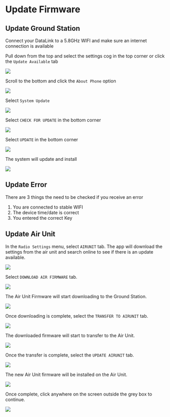# Update Firmware

## Update Ground Station

Connect your DataLink to a 5.8GHz WIFI and make sure an internet connection is available

Pull down from the top and select the settings cog in the top corner or click the `Update Available` tab

![](<../../../../.gitbook/assets/Screen Shot 2021-03-02 at 9.05.11 AM.png>)

Scroll to the bottom and click the `About Phone` option

![](<../../../../.gitbook/assets/Screen Shot 2021-02-14 at 1.09.10 PM (2) (1).png>)

Select `System Update`&#x20;

![](<../../../../.gitbook/assets/Screen Shot 2021-02-26 at 4.08.56 PM.png>)

Select `CHECK FOR UPDATE` in the bottom corner&#x20;

![](<../../../../.gitbook/assets/Screen Shot 2021-03-02 at 9.05.51 AM.png>)

Select `UPDATE` in the bottom corner

![](<../../../../.gitbook/assets/Screen Shot 2021-03-02 at 9.06.29 AM.png>)

The system will update and install

![](../../../../.gitbook/assets/120.png)

## Update Error

There are 3 things the need to be checked if you receive an error

1. You are connected to stable WIFI
2. The device time/date is correct
3. You entered the correct Key

## Update Air Unit

In the `Radio Settings` menu, select `AIRUNIT` tab. The app will download the settings from the air unit and search online to see if there is an update available.&#x20;

![](<../../../../.gitbook/assets/Screen Shot 2021-09-03 at 4.29.39 PM.png>)

Select `DOWNLOAD AIR FIRMWARE` tab.

![](<../../../../.gitbook/assets/Screen Shot 2021-09-03 at 4.28.44 PM.png>)

The Air Unit Firmware will start downloading to the Ground Station.

![](../../../../.gitbook/assets/133.png)

Once downloading is complete, select the `TRANSFER TO AIRUNIT` tab.

![](<../../../../.gitbook/assets/Screen Shot 2021-09-03 at 4.34.09 PM.png>)

The downloaded firmware will start to transfer to the Air Unit.

![](../../../../.gitbook/assets/134.png)

Once the transfer is complete, select the `UPDATE AIRUNIT` tab.

![](<../../../../.gitbook/assets/Screen Shot 2021-09-03 at 4.34.32 PM.png>)

The new Air Unit firmware will be installed on the Air Unit.

![](../../../../.gitbook/assets/135.png)

Once complete, click anywhere on the screen outside the grey box to continue.

![](../../../../.gitbook/assets/136.png)
